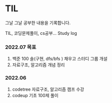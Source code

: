 # TIL

그날 그날 공부한 내용을 기록합니다.

TIL, 코딩문제풀이, cs공부... Study log


### 2022.07 목표
1. 백준 100 솔(구현, dfs/bfs ) 채우고 스터디 그룹 개설
2. 자료구조, 알고리즘 개념 정리

### 2022.06
1. codetree 자료구조, 알고리즘 캠프 수강
2. codeup 기초 100제 풀이
